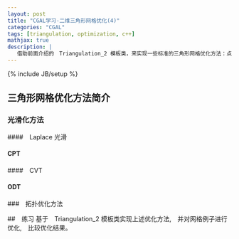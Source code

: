 ```yaml
---
layout: post
title: "CGAL学习-二维三角形网格优化(4)"
categories: "CGAL"
tags: [triangulation, optimization, c++]
mathjax: true
description: |
   借助前面介绍的　Triangulation_2 模板类，来实现一些标准的三角形网格优化方法：点光滑化和拓扑优化方法（换边）。
---
```

{% include JB/setup %}

## 三角形网格优化方法简介

### 光滑化方法
####　Laplace 光滑
####   CPT
####　CVT 
####    ODT
###　拓扑优化方法

##　练习
基于　Triangulation_2 模板类实现上述优化方法,　并对网格例子进行优化,　比较优化结果。

